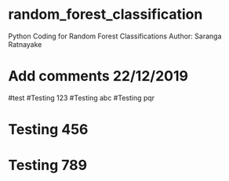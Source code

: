# random_forest_classification
Python Coding for Random Forest Classifications 
Author: Saranga Ratnayake
# Add comments 22/12/2019 
#test 
#Testing 123 
#Testing abc 
#Testing pqr

# Testing 456
# Testing 789